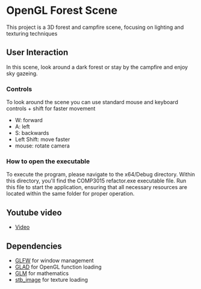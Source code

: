 # OpenGL Forest Scene
This project is a 3D forest and campfire scene, focusing on lighting and texturing techniques
## User Interaction
In this scene, look around a dark forest or stay by the campfire and enjoy sky gazeing.

### Controls
To look around the scene you can use standard mouse and keyboard controls + shift for faster movement
- W: forward
- A: left
- S: backwards
- Left Shift: move faster
- mouse: rotate camera

### How to open the executable
To execute the program, please navigate to the x64/Debug directory. Within this directory, you'll find the COMP3015 refactor.exe executable file. Run this file to start the application, ensuring that all necessary resources are located within the same folder for proper operation.

## Youtube video
- [Video](https://www.youtube.com/watch?v=froMvBHV4WU)

## Dependencies
- [GLFW](https://www.glfw.org/) for window management
- [GLAD](https://glad.dav1d.de/) for OpenGL function loading
- [GLM](https://github.com/g-truc/glm) for mathematics
- [stb_image](https://github.com/nothings/stb) for texture loading
